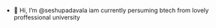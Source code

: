 - 👋 Hi, I’m @seshupadavala
iam currently persuming btech from lovely proffessional university

<!---
seshupadavala/seshupadavala is a ✨ special ✨ repository because its `README.md` (this file) appears on your GitHub profile.
You can click the Preview link to take a look at your changes.
--->
